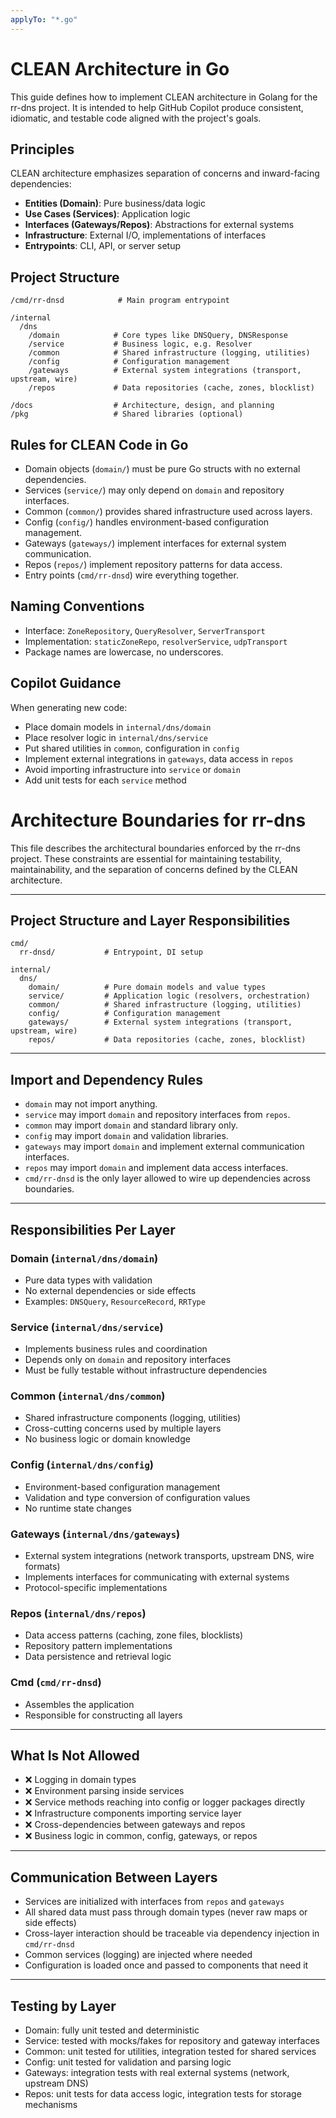 ```yaml
---
applyTo: "*.go"
---
```


# CLEAN Architecture in Go

This guide defines how to implement CLEAN architecture in Golang for the rr-dns project. It is intended to help GitHub Copilot produce consistent, idiomatic, and testable code aligned with the project's goals.

## Principles

CLEAN architecture emphasizes separation of concerns and inward-facing dependencies:

- **Entities (Domain)**: Pure business/data logic
- **Use Cases (Services)**: Application logic
- **Interfaces (Gateways/Repos)**: Abstractions for external systems
- **Infrastructure**: External I/O, implementations of interfaces
- **Entrypoints**: CLI, API, or server setup

## Project Structure

```
/cmd/rr-dnsd            # Main program entrypoint

/internal
  /dns
    /domain            # Core types like DNSQuery, DNSResponse
    /service           # Business logic, e.g. Resolver
    /common            # Shared infrastructure (logging, utilities)
    /config            # Configuration management
    /gateways          # External system integrations (transport, upstream, wire)
    /repos             # Data repositories (cache, zones, blocklist)

/docs                  # Architecture, design, and planning
/pkg                   # Shared libraries (optional)
```

## Rules for CLEAN Code in Go

- Domain objects (`domain/`) must be pure Go structs with no external dependencies.
- Services (`service/`) may only depend on `domain` and repository interfaces.
- Common (`common/`) provides shared infrastructure used across layers.
- Config (`config/`) handles environment-based configuration management.
- Gateways (`gateways/`) implement interfaces for external system communication.
- Repos (`repos/`) implement repository patterns for data access.
- Entry points (`cmd/rr-dnsd`) wire everything together.


## Naming Conventions

- Interface: `ZoneRepository`, `QueryResolver`, `ServerTransport`
- Implementation: `staticZoneRepo`, `resolverService`, `udpTransport`
- Package names are lowercase, no underscores.

## Copilot Guidance

When generating new code:
- Place domain models in `internal/dns/domain`
- Place resolver logic in `internal/dns/service`
- Put shared utilities in `common`, configuration in `config`
- Implement external integrations in `gateways`, data access in `repos`
- Avoid importing infrastructure into `service` or `domain`
- Add unit tests for each `service` method


# Architecture Boundaries for rr-dns

This file describes the architectural boundaries enforced by the rr-dns project. These constraints are essential for maintaining testability, maintainability, and the separation of concerns defined by the CLEAN architecture.

---

## Project Structure and Layer Responsibilities

```
cmd/
  rr-dnsd/           # Entrypoint, DI setup

internal/
  dns/
    domain/          # Pure domain models and value types
    service/         # Application logic (resolvers, orchestration)
    common/          # Shared infrastructure (logging, utilities)
    config/          # Configuration management 
    gateways/        # External system integrations (transport, upstream, wire)
    repos/           # Data repositories (cache, zones, blocklist)
```

---

## Import and Dependency Rules

- `domain` may not import anything.
- `service` may import `domain` and repository interfaces from `repos`.
- `common` may import `domain` and standard library only.
- `config` may import `domain` and validation libraries.
- `gateways` may import `domain` and implement external communication interfaces.
- `repos` may import `domain` and implement data access interfaces.
- `cmd/rr-dnsd` is the only layer allowed to wire up dependencies across boundaries.

---

## Responsibilities Per Layer

### Domain (`internal/dns/domain`)
- Pure data types with validation
- No external dependencies or side effects
- Examples: `DNSQuery`, `ResourceRecord`, `RRType`

### Service (`internal/dns/service`)
- Implements business rules and coordination
- Depends only on `domain` and repository interfaces
- Must be fully testable without infrastructure dependencies

### Common (`internal/dns/common`)
- Shared infrastructure components (logging, utilities)
- Cross-cutting concerns used by multiple layers
- No business logic or domain knowledge

### Config (`internal/dns/config`)
- Environment-based configuration management
- Validation and type conversion of configuration values
- No runtime state changes

### Gateways (`internal/dns/gateways`)
- External system integrations (network transports, upstream DNS, wire formats)
- Implements interfaces for communicating with external systems
- Protocol-specific implementations

### Repos (`internal/dns/repos`)
- Data access patterns (caching, zone files, blocklists)
- Repository pattern implementations
- Data persistence and retrieval logic

### Cmd (`cmd/rr-dnsd`)
- Assembles the application
- Responsible for constructing all layers

---

## What Is Not Allowed

- ❌ Logging in domain types
- ❌ Environment parsing inside services
- ❌ Service methods reaching into config or logger packages directly
- ❌ Infrastructure components importing service layer
- ❌ Cross-dependencies between gateways and repos
- ❌ Business logic in common, config, gateways, or repos

---

## Communication Between Layers

- Services are initialized with interfaces from `repos` and `gateways`
- All shared data must pass through domain types (never raw maps or side effects)
- Cross-layer interaction should be traceable via dependency injection in `cmd/rr-dnsd`
- Common services (logging) are injected where needed
- Configuration is loaded once and passed to components that need it

---

## Testing by Layer

- Domain: fully unit tested and deterministic
- Service: tested with mocks/fakes for repository and gateway interfaces
- Common: unit tested for utilities, integration tested for shared services
- Config: unit tested for validation and parsing logic
- Gateways: integration tests with real external systems (network, upstream DNS)
- Repos: unit tests for data access logic, integration tests for storage mechanisms

